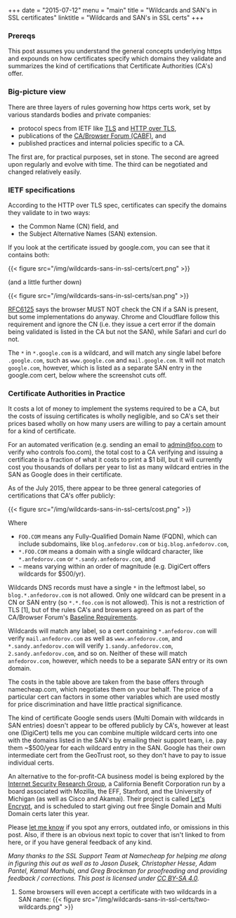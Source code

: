 +++
date = "2015-07-12"
menu = "main"
title = "Wildcards and SAN's in SSL certificates"
linktitle = "Wildcards and SAN's in SSL certs"
+++

### Prereqs

This post assumes you understand the general concepts underlying https and expounds on how certificates specify which domains they validate and summarizes the kind of certifications that Certificate Authorities (CA's) offer.

### Big-picture view

There are three layers of rules governing how https certs work, set by various standards bodies and private companies:

  - protocol specs from IETF like [TLS](https://tools.ietf.org/html/rfc5246) and [HTTP over TLS](https://tools.ietf.org/html/rfc2818),
  - publications of the [CA/Browser Forum (CABF)](https://cabforum.org/), and
  - published practices and internal policies specific to a CA.

The first are, for practical purposes, set in stone. The second are agreed upon regularly and evolve with time. The third can be negotiated and changed relatively easily.

### IETF specifications

According to the HTTP over TLS spec, certificates can specify the domains they validate to in two ways:

  - the Common Name (CN) field, and
  - the Subject Alternative Names (SAN) extension.

If you look at the certificate issued by google.com, you can see that it contains both:

{{< figure src="/img/wildcards-sans-in-ssl-certs/cert.png" >}}

(and a little further down)

{{< figure src="/img/wildcards-sans-in-ssl-certs/san.png" >}}

[RFC6125](https://tools.ietf.org/html/rfc6125#section-6.4.4) says the browser MUST NOT check the CN if a SAN is present, but some implementations do anyway. Chrome and Cloudflare follow this requirement and ignore the CN (i.e. they issue a cert error if the domain being validated is listed in the CA but not the SAN), while Safari and curl do not.

The `*` in `*.google.com` is a wildcard, and will match any single label before `.google.com`, such as `www.google.com` and `mail.google.com`. It will not match `google.com`, however, which is listed as a separate SAN entry in the google.com cert, below where the screenshot cuts off.

### Certificate Authorities in Practice

It costs a lot of money to implement the systems required to be a CA, but the costs of issuing certificates is wholly negligible, and so CA's set their prices based wholly on how many users are willing to pay a certain amount for a kind of certificate.

For an automated verification (e.g. sending an email to admin@foo.com to verify who controls foo.com), the total cost to a CA verifying and issuing a certificate is a fraction of what it costs to print a $1 bill, but it will currently cost you thousands of dollars per year to list as many wildcard entries in the SAN as Google does in their certificate.

As of the July 2015, there appear to be three general categories of certifications that CA's offer publicly:

{{< figure src="/img/wildcards-sans-in-ssl-certs/cost.png" >}}

Where

  - `FOO.COM` means any Fully-Qualified Domain Name (FQDN), which can include subdomains, like `blog.anfedorov.com` or `big.blog.anfedorov.com`,
  - `*.FOO.COM` means a domain with a single wildcard character, like `*.anfedorov.com` or `*.sandy.anfedorov.com`, and
  - `~` means varying within an order of magnitude (e.g. DigiCert offers wildcards for $500/yr).

Wildcards DNS records must have a single `*` in the leftmost label, so `blog.*.anfedorov.com` is not allowed. Only one wildcard can be present in a CN or SAN entry (so `*.*.foo.com` is not allowed). This is not a restriction of TLS [1], but of the rules CA's and browsers agreed on as part of the CA/Browser Forum's [Baseline Requirements](https://cabforum.org/baseline-requirements-documents/).

Wildcards will match any label, so a cert containing `*.anfedorov.com` will verify `mail.anfedorov.com` as well as `www.anfedorov.com`, and `*.sandy.anfedorov.com` will verify `1.sandy.anfedorov.com`, `2.sandy.anfedorov.com`, and so on. Neither of these will match `anfedorov.com`, however, which needs to be a separate SAN entry or its own domain.

The costs in the table above are taken from the base offers through namecheap.com, which negotiates them on your behalf. The price of a particular cert can factors in some other variables which are used mostly for price discrimination and have little practical significance.

The kind of certificate Google sends users (Multi Domain with wildcards in SAN entries) doesn't appear to be offered publicly by CA's, however at least one (DigiCert) tells me you can combine multiple wildcard certs into one with the domains listed in the SAN's by emailing their support team, i.e. pay them ~$500/year for each wildcard entry in the SAN. Google has their own intermediate cert from the GeoTrust root, so they don't have to pay to issue individual certs.

An alternative to the for-profit-CA business model is being explored by the [Internet Security Research Group](https://en.wikipedia.org/wiki/Internet_Security_Research_Group), a California Benefit Corporation run by a board associated with Mozilla, the EFF, Stanford, and the University of Michigan (as well as Cisco and Akamai). Their project is called [Let's Encrypt](https://letsencrypt.org/), and is scheduled to start giving out free Single Domain and Multi Domain certs later this year.

Please [let me know](mailto:me@anfedorov.com) if you spot any errors, outdated info, or omissions in this post. Also, if there is an obvious next topic to cover that isn't linked to from here, or if you have general feedback of any kind.

*Many thanks to the SSL Support Team at Namecheap for helping me along in figuring this out as well as to Jason Dusek, Christopher Hesse, Adam Pantel, Kamal Marhubi, and Greg Brockman for proofreading and providing feedback / corrections. This post is licensed under [CC BY-SA 4.0](http://creativecommons.org/licenses/by-sa/4.0/).*

1. Some browsers will even accept a certificate with two wildcards in a SAN name: {{< figure src="/img/wildcards-sans-in-ssl-certs/two-wildcards.png" >}}

